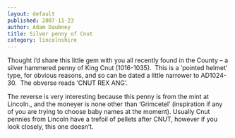 ```yaml
---
layout: default
published: 2007-11-23
author: Adam Daubney
title: Silver penny of Cnut
category: lincolnshire
---
```



Thought i’d share this little gem with you all recently found in the County – a silver hammered penny of King Cnut (1016-1035).  This is a ‘pointed helmet’ type, for obvious reasons, and so can be dated a little narrower to AD1024-30.  The obverse reads ‘CNUT REX ANG’.

The reverse is very interesting because this penny is from the mint at Lincoln., and the moneyer is none other than ‘Grimcetel’ (inspiration if any of you are trying to choose baby names at the moment). Usually Cnut pennies from Lincoln have a trefoil of pellets after CNUT, however if you look closely, this one doesn’t.

